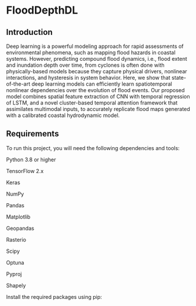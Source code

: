 # FloodDepthDL
## Introduction
Deep learning is a powerful modeling approach for rapid assessments of environmental phenomena, such as mapping flood hazards in coastal systems. However, predicting compound flood dynamics, i.e., flood extent and inundation depth over time, from cyclones is often done with physically-based models because they capture physical drivers, nonlinear interactions, and hysteresis in system behavior. Here, we show that state-of-the-art deep learning models can efficiently learn spatiotemporal nonlinear dependencies over the evolution of flood events. Our proposed model combines spatial feature extraction of CNN with temporal regression of LSTM, and a novel cluster-based temporal attention framework that assimilates multimodal inputs, to accurately replicate flood maps generated with a calibrated coastal hydrodynamic model. 

## Requirements
To run this project, you will need the following dependencies and tools: 

Python 3.8 or higher 

TensorFlow 2.x 

Keras 

NumPy 

Pandas 

Matplotlib 

Geopandas 

Rasterio 

Scipy 

Optuna 

Pyproj 

Shapely 

Install the required packages using pip:
